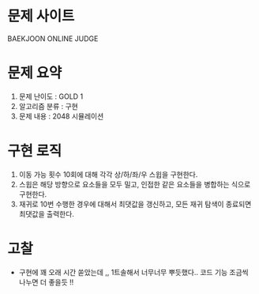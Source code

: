 # 문제 사이트
BAEKJOON ONLINE JUDGE


# 문제 요약
1. 문제 난이도 : GOLD 1
2. 알고리즘 분류 : 구현
3. 문제 내용 : 2048 시뮬레이션

# 구현 로직
1. 이동 가능 횟수 10회에 대해 각각 상/하/좌/우 스윕을 구현한다.
2. 스윕은 해당 방향으로 요소들을 모두 밀고, 인접한 같은 요소들을 병합하는 식으로 구현한다.
3. 재귀로 10번 수행한 경우에 대해서 최댓값을 갱신하고, 모든 재귀 탐색이 종료되면 최댓값을 출력한다.

# 고찰
- 구현에 꽤 오래 시간 쏟았는데 ,, 1트솔해서 너무너무 뿌듯했다.. 코드 기능 조금씩 나누면 더 좋을듯 !!